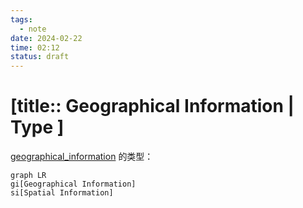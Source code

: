 ```yaml
---
tags:
  - note
date: 2024-02-22
time: 02:12
status: draft
---
```


# [title:: Geographical Information | Type ]

[geographical_information](geographical_information.md) 的类型：

```mermaid
graph LR
gi[Geographical Information]
si[Spatial Information]
```
